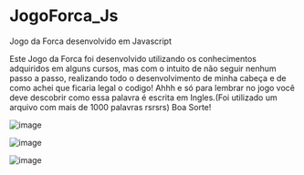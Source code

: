 # JogoForca_Js
Jogo da Forca desenvolvido em Javascript


Este Jogo da Forca foi desenvolvido utilizando os conhecimentos adquiridos em alguns cursos,
mas com o intuito de não seguir nenhum passo a passo, realizando todo o desenvolvimento de 
minha cabeça e de como achei que ficaria legal o codigo! Ahhh e só para lembrar no jogo 
você deve descobrir como essa palavra é escrita em Ingles.(Foi utilizado um arquivo com 
mais de 1000 palavras rsrsrs)
              Boa Sorte!

![image](https://user-images.githubusercontent.com/53590418/163231920-d8a7b733-e290-43e0-a38f-2c5d9f4f127f.png)

![image](https://user-images.githubusercontent.com/53590418/163231988-0e50a28f-1813-4226-88d6-ff87dafeadd8.png)

![image](https://user-images.githubusercontent.com/53590418/163232065-4c471a18-691b-4125-9b51-4a61c7f4f27c.png)

